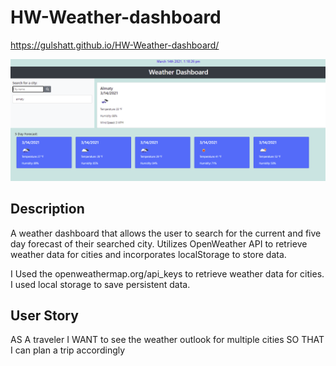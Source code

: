 # HW-Weather-dashboard
https://gulshatt.github.io/HW-Weather-dashboard/

![Image Alt Text](./Assets/screenshot.PNG)

## Description 
A weather dashboard that allows the user to search for the current and five day forecast of their searched city. Utilizes OpenWeather API to retrieve weather data for cities and incorporates localStorage to store data.

I Used the openweathermap.org/api_keys to retrieve weather data for cities. I used local storage to save persistent data.



## User Story
AS A traveler
I WANT to see the weather outlook for multiple cities
SO THAT I can plan a trip accordingly
